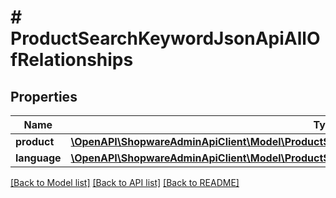 # # ProductSearchKeywordJsonApiAllOfRelationships

## Properties

Name | Type | Description | Notes
------------ | ------------- | ------------- | -------------
**product** | [**\OpenAPI\ShopwareAdminApiClient\Model\ProductSearchKeywordJsonApiAllOfRelationshipsProduct**](ProductSearchKeywordJsonApiAllOfRelationshipsProduct.md) |  | [optional]
**language** | [**\OpenAPI\ShopwareAdminApiClient\Model\ProductSearchKeywordJsonApiAllOfRelationshipsLanguage**](ProductSearchKeywordJsonApiAllOfRelationshipsLanguage.md) |  | [optional]

[[Back to Model list]](../../README.md#models) [[Back to API list]](../../README.md#endpoints) [[Back to README]](../../README.md)
